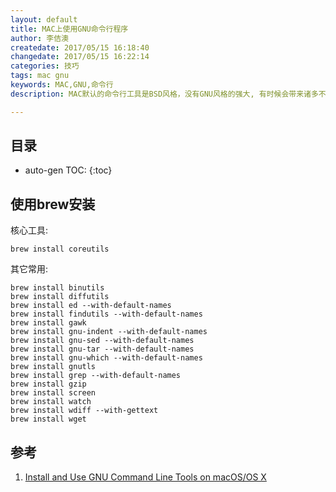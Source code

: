 ```yaml
---
layout: default
title: MAC上使用GNU命令行程序
author: 李佶澳
createdate: 2017/05/15 16:18:40
changedate: 2017/05/15 16:22:14
categories: 技巧
tags: mac gnu
keywords: MAC,GNU,命令行
description: MAC默认的命令行工具是BSD风格，没有GNU风格的强大, 有时候会带来诸多不便。

---
```


## 目录
* auto-gen TOC:
{:toc}

## 使用brew安装 

核心工具:

	brew install coreutils

其它常用:

	brew install binutils
	brew install diffutils
	brew install ed --with-default-names
	brew install findutils --with-default-names
	brew install gawk
	brew install gnu-indent --with-default-names
	brew install gnu-sed --with-default-names
	brew install gnu-tar --with-default-names
	brew install gnu-which --with-default-names
	brew install gnutls
	brew install grep --with-default-names
	brew install gzip
	brew install screen
	brew install watch
	brew install wdiff --with-gettext
	brew install wget

## 参考

1. [Install and Use GNU Command Line Tools on macOS/OS X][1] 

[1]: https://www.topbug.net/blog/2013/04/14/install-and-use-gnu-command-line-tools-in-mac-os-x/ "Install and Use GNU Command Line Tools on macOS/OS X"
